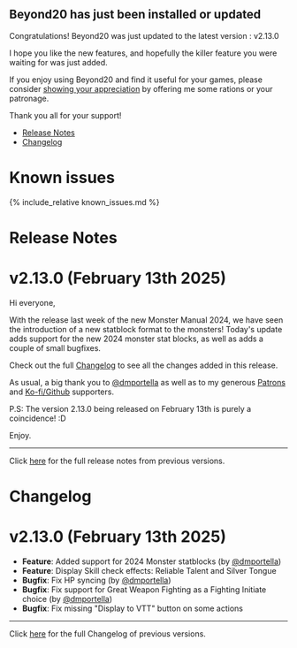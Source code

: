## Beyond20 has just been installed or updated

Congratulations! Beyond20 was just updated to the latest version : v2.13.0

I hope you like the new features, and hopefully the killer feature you were waiting for was just added.

If you enjoy using Beyond20 and find it useful for your games, please consider [showing your appreciation](/rations) by offering me some rations or your patronage.

Thank you all for your support!

* [Release Notes](#release-notes)
* [Changelog](#changelog)

# Known issues

{% include_relative known_issues.md %}

# Release Notes

v2.13.0 (February 13th 2025)
===

Hi everyone,

With the release last week of the new Monster Manual 2024, we have seen the introduction of a new statblock format to the monsters!
Today's update adds support for the new 2024 monster stat blocks, as well as adds a couple of small bugfixes.

Check out the full [Changelog](/Changelog#v2130) to see all the changes added in this release.

As usual, a big thank you to [@dmportella](https://linktr.ee/dmportella) as well as to my generous [Patrons](https://patreon.com/kakaroto) and [Ko-fi/Github](/rations) supporters. 

P.S: The version 2.13.0 being released on February 13th is purely a coincidence! :D

Enjoy.


---

Click [here](/release_notes) for the full release notes from previous versions.

# Changelog

v2.13.0 (February 13th 2025)
===
- **Feature**: Added support for 2024 Monster statblocks (by [@dmportella](https://github.com/dmportella))
- **Feature**: Display Skill check effects: Reliable Talent and Silver Tongue
- **Bugfix**: Fix HP syncing (by [@dmportella](https://github.com/dmportella))
- **Bugfix**: Fix support for Great Weapon Fighting as a Fighting Initiate choice (by [@dmportella](https://github.com/dmportella))
- **Bugfix**: Fix missing "Display to VTT" button on some actions

---

Click [here](/Changelog) for the full Changelog of previous versions.
